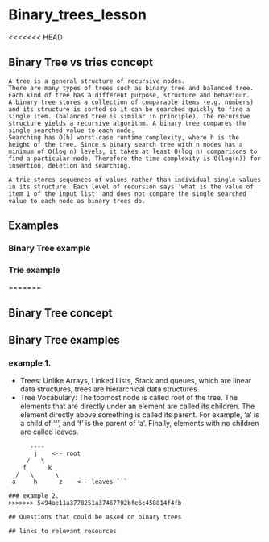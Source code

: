 # Binary_trees_lesson

<<<<<<< HEAD
## Binary Tree vs tries concept
	A tree is a general structure of recursive nodes.
	There are many types of trees such as binary tree and balanced tree.
	Each kind of tree has a different purpose, structure and behaviour. 
	A binary tree stores a collection of comparable items (e.g. numbers) and its structure is sorted so it can be searched quickly to find a single item. (balanced tree is similar in principle). The recursive structure yields a recursive algorithm. A binary tree compares the single searched value to each node.
	Searching has O(h) worst-case runtime complexity, where h is the height of the tree. Since s binary search tree with n nodes has a minimum of O(log n) levels, it takes at least O(log n) comparisons to find a particular node. Therefore the time complexity is O(log(n)) for insertion, deletion and searching. 

	A trie stores sequences of values rather than individual single values in its structure. Each level of recursion says 'what is the value of item 1 of the input list' and does not compare the single searched value to each node as binary trees do.
## Examples
	
### Binary Tree example

### Trie example
=======
## Binary Tree concept

## Binary Tree examples

### example 1.
- Trees: Unlike Arrays, Linked Lists, Stack and queues, which are linear data structures, trees are hierarchical data structures.
- Tree Vocabulary: The topmost node is called root of the tree. The elements that are directly under an element are called its children. The element directly above something is called its parent. For example, ‘a’ is a child of ‘f’, and ‘f’ is the parent of ‘a’. Finally, elements with no children are called leaves.


``` tree
      ----
       j    <-- root
     /   \
    f      k  
  /   \      \
 a     h      z    <-- leaves ```

### example 2.
>>>>>>> 5494ae11a3778251a37467702bfe6c458814f4fb

## Questions that could be asked on binary trees

## links to relevant resources



